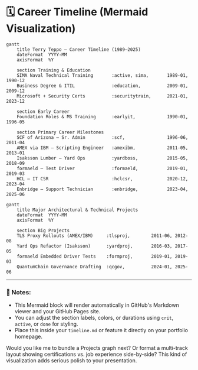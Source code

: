 # 🗓️ Career Timeline (Mermaid Visualization)

```mermaid
gantt
    title Terry Teppo – Career Timeline (1989–2025)
    dateFormat  YYYY-MM
    axisFormat  %Y

    section Training & Education
    SIMA Naval Technical Training       :active, sima,       1989-01, 1990-12
    Business Degree & ITIL              :education,          2009-01, 2009-12
    Microsoft + Security Certs          :securitytrain,      2021-01, 2023-12

    section Early Career
    Foundation Roles & MS Training      :earlyit,            1990-01, 1996-05

    section Primary Career Milestones
    SCF of Arizona – Sr. Admin          :scf,                1996-06, 2011-04
    AMEX via IBM – Scripting Engineer   :amexibm,            2011-05, 2013-01
    Isaksson Lumber – Yard Ops          :yardboss,           2015-05, 2018-09
    formaeld – Test Driver              :formaeld,           2019-01, 2019-03
    HCL – IT CSR                        :hclcsr,             2020-12, 2023-04
    Enbridge – Support Technician       :enbridge,           2023-04, 2025-06
```

```mermaid
gantt
    title Major Architectural & Technical Projects
    dateFormat  YYYY-MM
    axisFormat  %Y

    section Big Projects
    TLS Proxy Rollouts (AMEX/IBM)     :tlsproj,        2011-06, 2012-08
    Yard Ops Refactor (Isaksson)      :yardproj,       2016-03, 2017-05
    formaeld Embedded Driver Tests    :formproj,       2019-01, 2019-03
    QuantumChain Governance Drafting  :qcgov,          2024-01, 2025-06
```
---

### 📌 Notes:
- This Mermaid block will render automatically in GitHub's Markdown viewer and your GitHub Pages site.
- You can adjust the section labels, colors, or durations using `crit`, `active`, or `done` for styling.
- Place this inside your `timeline.md` or feature it directly on your portfolio homepage.

Would you like me to bundle a Projects graph next? Or format a multi-track layout showing certifications vs. job experience side-by-side? This kind of visualization adds serious polish to your presentation.
